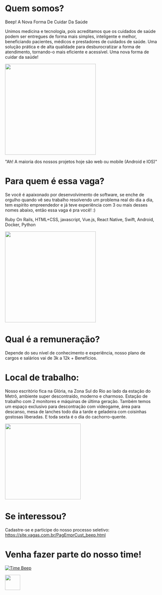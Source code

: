 # Quem somos?

Beep! A Nova Forma De Cuidar Da Saúde

Unimos medicina e tecnologia, pois acreditamos que os cuidados de saúde podem ser entregues de forma mais simples, inteligente e melhor, beneficiando pacientes, médicos e prestadores de cuidados de saúde. Uma solução prática e de alta qualidade para desburocratizar a forma de atendimento, tornando-o mais eficiente e acessível. Uma nova forma de cuidar da saúde!

<img height="300" src="https://s3.amazonaws.com/beep-assets/office1.jpg" >

"Ah! A maioria dos nossos projetos hoje são web ou mobile (Android e IOS)"



# Para quem é essa vaga?

Se você é apaixonado por desenvolvimento de software, se enche de orgulho quando vê seu trabalho resolvendo um problema real do dia a dia, tem espírito empreendedor e já teve experiência com 3 ou mais desses nomes abaixo, então essa vaga é pra você! :)

Ruby On Rails, HTML+CSS, javascript, Vue.js, React Native, Swift, Android, Docker, Python

<img height="300" src="https://s3.amazonaws.com/beep-assets/office0.jpg" >

# Qual é a remuneração?

Depende do seu nível de conhecimento e experiência, nosso plano de cargos e salários vai de 3k a 12k  + Benefícios.

# Local de trabalho:
Nosso escritório fica na Glória, na Zona Sul do Rio ao lado da estação do Metrô, ambiente super descontraído, moderno e charmoso. Estação de trabalho com 2 monitores e máquinas de última geração. Também temos um espaço exclusivo para descontração com videogame, área para descanso, mesa de lanches todo dia a tarde e geladeira com coisinhas gostosas liberadas. E toda sexta é o dia do cachorro-quente. 

<img height="250" src="https://s3.amazonaws.com/beep-assets/comfort_zone.jpg" >

# Se interessou?

Cadastre-se e participe do nosso processo seletivo: https://site.vagas.com.br/PagEmprCust_beep.html

# Venha fazer parte do nosso time! 

[![Time Beep](https://www.beepsaude.com.br/images/midia/capa-video-institucional.png)](https://youtu.be/hInbCYuGruU)


<a href="http://beepsaude.com.br" target="_blank"> <img height="50" src="https://s3-sa-east-1.amazonaws.com/site-elo/files/beep.png" ></a>  


